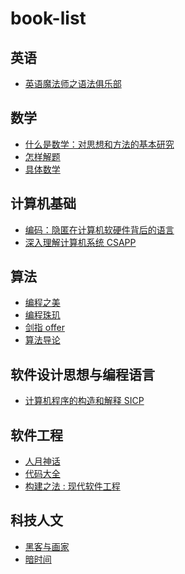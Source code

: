 # book-list

## 英语
- [英语魔法师之语法俱乐部]()

## 数学
- [什么是数学：对思想和方法的基本研究](https://book.douban.com/subject/10455982/)
- [怎样解题](https://book.douban.com/subject/2124114/)
- [具体数学](https://book.douban.com/subject/1231910/)

## 计算机基础
- [编码：隐匿在计算机软硬件背后的语言](https://book.douban.com/subject/4822685/)
- [深入理解计算机系统 CSAPP](https://book.douban.com/subject/26912767/)

## 算法
- [编程之美](https://book.douban.com/subject/3004255/)
- [编程珠玑]()
- [剑指 offer]()
- [算法导论](https://book.douban.com/subject/20432061/)

## 软件设计思想与编程语言
- [计算机程序的构造和解释 SICP]()

## 软件工程
- [人月神话]()
- [代码大全]()
- [构建之法 : 现代软件工程]()

## 科技人文
- [黑客与画家]()
- [暗时间]()

